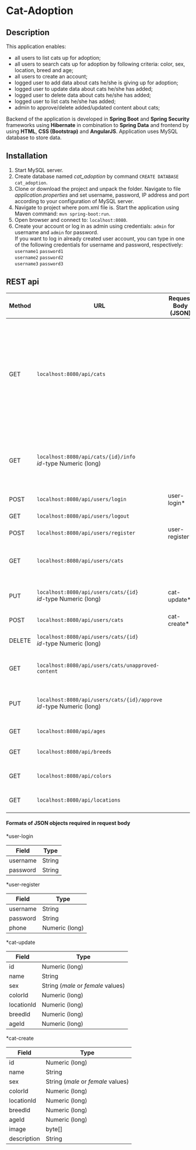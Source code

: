 # Cat-Adoption
## Description
This application enables: 
- all users to list cats up for adoption;
- all users to search cats up for adoption by following criteria: color, sex, location, breed and age;
- all users to create an account;
- logged user to add data about cats he/she is giving up for adoption;
- logged user to update data about cats he/she has added;
- logged user to delete data about cats he/she has added;
- logged user to list cats he/she has added;
- admin to approve/delete added/updated content about cats;

Backend of the application is developed in **Spring Boot** and **Spring Security** frameworks using **Hibernate** in 
combination to **Spring Data** and frontend by using **HTML**, **CSS (Bootstrap)** and **AngularJS**. 
Application uses MySQL database to store data.
## Installation
1. Start MySQL server.
2. Create database named _cat_adoption_ by command `CREATE DATABASE cat_adoption`.
2. Clone or download the project and unpack the folder. Navigate to file _application.properties_ and set username, password, 
IP address and port according to your configuration of MySQL server.
3. Navigate to project where pom.xml file is. Start the application using Maven command:
`mvn spring-boot:run`.
4. Open browser and connect to: `localhost:8080`.
5. Create your account or log in as admin using credentials: `admin` for username and `admin` for password.  
If you want to log in already created user account, you can type in one of the following credentials for username and password, respectively:  
`username1`  `password1`  
`username2`  `password2`  
`username3`  `password3`

## REST api
| Method | URL |Request Body (JSON)|Request Parameter(s)| Description | Authority |
|--------|-----|-------------------|--------------------|-------------|-----------|
|GET|`localhost:8080/api/cats`||_colorId_, _sex_, _locationId_, _breedId_, _ageId_, _page_<br>(None of the parameters is required.)|Paginated listing of all cats (approved by admin). Listed parameters enable search by color, sex, location, breed, age and page number, respectively.||
|GET|`localhost:8080/api/cats/{id}/info`<br> _id_-type Numeric (long)|||Retreiving additional data about cat (approved by admin) with specified ID.||
|POST  |`localhost:8080/api/users/login`|user-login*||Login to application.||
|GET  |`localhost:8080/api/users/logout`|||Logout from application.||
|POST  |`localhost:8080/api/users/register`|user-register*||Create an account.||
|GET  |`localhost:8080/api/users/cats`|||Retrieving data about cats created by logged user.|user|
|PUT  |`localhost:8080/api/users/cats/{id}`<br> _id_-type Numeric (long)|cat-update*||Updating data about cat with specified ID.|user|
|POST  |`localhost:8080/api/users/cats`|cat-create*||Creating new cat.|user|
|DELETE  |`localhost:8080/api/users/cats/{id}`<br> _id_-type Numeric (long)|||Deleting cat with specified ID.|admin, user|
|GET  |`localhost:8080/api/users/cats/unapproved-content`|||Retreiving new/updated data about cats.|admin|
|PUT  |`localhost:8080/api/users/cats/{id}/approve`<br> _id_-type Numeric (long)|||Approving new/updated data about cat with specified ID.|admin|
|GET|`localhost:8080/api/ages`|||Retreiving all ages of cats.||
|GET|`localhost:8080/api/breeds`|||Retreiving all breeds of cats.||
|GET|`localhost:8080/api/colors`|||Retreiving all colors of cats.||
|GET|`localhost:8080/api/locations`|||Retreiving all locations of cats.||

#### Formats of JSON objects required in request body
*user-login 

| Field | Type |
|-------|------|
|username|String|
|password|String|

*user-register 

| Field | Type |
|-------|------|
|username|String|
|password|String|
|phone|Numeric (long)|

*cat-update

| Field | Type |
|-------|------|
|id|Numeric (long)|
|name|String|
|sex|String (_male_ or _female_ values)|
|colorId|Numeric (long)|
|locationId|Numeric (long)|
|breedId|Numeric (long)|
|ageId|Numeric (long)|

*cat-create

| Field | Type |
|-------|------|
|id|Numeric (long)|
|name|String|
|sex|String (_male_ or _female_ values)|
|colorId|Numeric (long)|
|locationId|Numeric (long)|
|breedId|Numeric (long)|
|ageId|Numeric (long)|
|image|byte[]|
|description|String|


